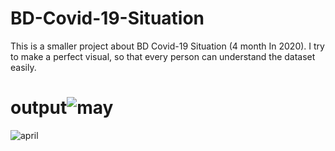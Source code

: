 # BD-Covid-19-Situation
This is a smaller project about BD Covid-19 Situation (4 month In 2020). I try to make a perfect visual, so that  every person can understand the dataset easily. 
# output![may](https://user-images.githubusercontent.com/119886324/206338813-3629a17e-35f7-4011-92e7-f01da28fde85.png)
![april](https://user-images.githubusercontent.com/119886324/206338823-e7bee0e2-bd79-4c34-adba-a503b31b8ded.png)
